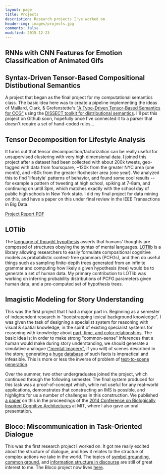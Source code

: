 ```yaml
---
layout: page
title: Projects
description: Research projects I've worked on
header-img: images/projects.jpg
comments: false
modified: 2015-12-23
---
```






<!-- NLP
---

I'm planning to aggregate code I wrote for homeworks in statistical NLP into coherent scripts for part-of-speech tagging and machine translation (TODO...) -->


RNNs with CNN Features for Emotion Classification of Animated Gifs
------------------------------------------------------------------



Syntax-Driven Tensor-Based Compositional Distibutional Semantics
----------------------------------------------------------------

A project that began as the final project for my computational semantics class. The basic idea here was to create a pipeline implementing the ideas of Maillard, Clark, & Grefenstette's ["A Type-Driven Tensor-Based Semantics for CCG"](http://www.cl.cam.ac.uk/~sc609/pubs/eacl14types.pdf) using the [DISSECT toolkit for distributional semantics](http://clic.cimec.unitn.it/composes/toolkit/). I'll put this project on Github soon, hopefully once I've connected it to a parser that doesn't require a set of hand-coded rules...




Tensor Decomposition for Lifestyle Analysis
-------------------------------------------

It turns out that tensor decomposition/factorization can be really useful for unsupervised clustering with very high dimensional data. I joined this project after a dataset had been collected with about 200k tweets, geo-tagged with data from foursquare, ~120k from the greater NYC area (one month), and ~80k from the greater Rochester area (one year). We analyzed this to find 'lifestyle' patterns of behavior, and found some cool results -- for example a pattern of tweeting at high school, spiking at 7-8am, and continuing on until 3pm, which matches exactly with the school day of public high schools in New York state. I did my final project for data mining on this, and have a paper on this under final review in the IEEE Transactions in Big Data. 

<div markdown="0">
    <a href="{{ site.url }}/downloads/tensor_decomp.pdf" class="btn btn-success">Project Report PDF</a>
</div>





LOTlib
------

The [language of thought hypothesis](https://en.wikipedia.org/wiki/Language_of_thought_hypothesis) asserts that humans' thoughts are composed of structures obeying the syntax of mental languages. [LOTlib](https://github.com/piantado/LOTlib) is a library allowing researchers to easily formulate compositional cognitive models as probabilistic context-free grammars (PCFGs), and then do useful things such as sampling finite-depth trees generated from an infinite grammar and computing how likely a given hypothesis (tree) would be to generate a set of human data. My primary contribution to LOTlib was working on inferring probability distributions of PCFG parameters given human data, and a pre-computed set of hypothesis trees. 







Imagistic Modeling for Story Understanding
------------------------------------------

This was the first project that I had a major part in. Beginning as a semester of independent research in "bootstrapping lexical background knowledge", I was given the task of designing a specialist system for reasoning with visual & spatial knowledge, in the spirit of existing specialist systems for reasoning with knowledge about [part, time, and color relationships](https://www.cs.rochester.edu/~schubert/papers/type-part-color-and-time-relationships83.pdf). The basic idea is: in order to make strong "common-sense" inferences that a human would make during story understanding, we should generate a simulative analogue (["mental imagery"](https://en.wikipedia.org/wiki/Mental_image), if you will) of scenes described in the story; generating a [huge](https://en.wikipedia.org/wiki/Cyc) [database](http://conceptnet5.media.mit.edu/) of such facts is impractical and infeasible. This is more or less the inverse of problem of [text-to-scene generation](http://nlp.stanford.edu/projects/text2scene.shtml).

Over the summer, two other undergraduates joined the project, which continued through the following semester. The final system produced for this task was a proof-of-concept which, while not useful for any real-world applications, demonstrates that constructing an IMS is possible, and highlights for us a number of challenges in this construction. We published [a paper](http://dx.doi.org/10.1016/j.bica.2014.11.012) on this in the proceedings of the [2014 Conference on Biologically Inspired Cognitive Architectures](http://bicasociety.org/meetings/2014/) at MIT, where I also gave an oral presentation.


<!-- TODO: collapsable section?

Previous work to this end generally falls into one of two categories: (1) reasoning with locational knowledge, using a generic geographical model, (2) qualitative spatial reasoning (QSR), typically formalized with a [region connection calculus](https://en.wikipedia.org/wiki/Region_connection_calculus). 


The bad news is, this problem is a lot harder than we suspected when we began the IMS project. It will require a strong, efficient modeling system, which faces its a knowledge acquisition bottleneck of objects, typical properties of objects, attribute-specific predicate meanings (e.g. "The chair is *near* the sofa." vs. "Bob lives *near* Boston." vs. "Alpha Centauri is *near* our solar system."), typical scene constructions, and if we integrate time into our model, [relevant consequences of actions in the world](http://plato.stanford.edu/entries/frame-problem/).


The good news is, this problem is inversely equivalent to text-to-scene generation (see [here](http://www.cs.columbia.edu/~coyne/related-research.html) and [here](http://nlp.stanford.edu/projects/text2scene.shtml)). There is considerable common ground to be found between these tasks, as well as with human-robot interaction: all three are bottlenecked by the acquisition of the same [common-sense knowledge](https://en.wikipedia.org/wiki/Commonsense_reasoning). The "sort of good" news is that aggregating possible object relationships is not nearly as difficult a problem as aggegating possible object models, and there is a large amount of previous research on this in the QSR literature. 


I think this is a very interesting problem, and we will have to find ways to answer it sooner or later in our quest for human-like AI. When humans communicate, we paint images in each another's minds, and then we use these images to immediately infer a vast amount of knowledge. Spatial/vision common-sense knowledge is ubiquitous in human language, and some assert that [machine learning approaches will never provide solutions](https://www.cs.rochester.edu/~schubert/papers/what-kinds-of-knowledge-are-needed-for-genuine-understanding15.pdf) unless this issue is specifically targeted. Story understanding is arguably equivalent to dialogue understanding: any dialogue can be framed in the context of a story, and any story can be framed in the context of a dialogue. Patrick Winston frames these points in the context of the "Strong Story Hypothesis" and the "Directed Perception Hypothesis" (see paper [here](http://dspace.mit.edu/handle/1721.1/67693)). -->



Bloco: Miscommunication in Task-Oriented Dialogue
-------------------------------------------------

This was the first research project I worked on. It got me really excited about the structure of dialogue, and how it relates to the structue of complex actions we take in the world. The topics of [symbol grounding](https://en.wikipedia.org/wiki/Symbol_grounding_problem), [common ground](https://en.wikipedia.org/wiki/Grounding_in_communication), and [information structure in discourse](http://semanticsarchive.net/Archive/WYzOTRkO/InfoStructure.pdf) are still of great interest to me. The Bloco project now lives [here](http://personal.kent.edu/~jroche3/current-research-projects/the-bloco-project-miscommun/).

<!-- [Dialogue understanding](https://en.wikipedia.org/wiki/Dialog_system) is an [AI-hard problem](https://en.wikipedia.org/wiki/AI-complete) -- in my opinion, [the hardest](https://en.wikipedia.org/wiki/Turing_test).  -->






